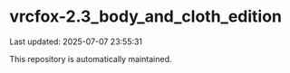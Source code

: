 # vrcfox-2.3_body_and_cloth_edition

Last updated: 2025-07-07 23:55:31

This repository is automatically maintained.
